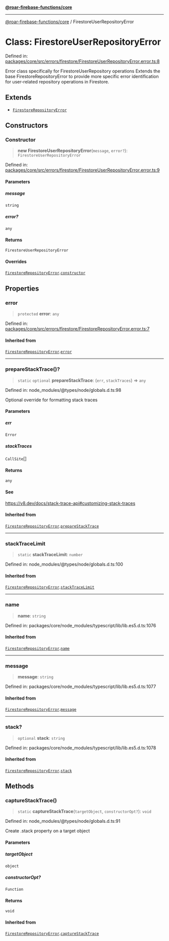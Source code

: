 [**@roar-firebase-functions/core**](../README.md)

---

[@roar-firebase-functions/core](../README.md) / FirestoreUserRepositoryError

# Class: FirestoreUserRepositoryError

Defined in: [packages/core/src/errors/firestore/FirestoreUserRepositoryError.error.ts:8](https://github.com/yeatmanlab/roar-firebase-functions/blob/0fc701649174b7557e55644b1065be2fa3d3d7ca/packages/core/src/errors/firestore/FirestoreUserRepositoryError.error.ts#L8)

Error class specifically for FirestoreUserRepository operations
Extends the base FirestoreRepositoryError to provide more specific error identification
for user-related repository operations in Firestore.

## Extends

- [`FirestoreRepositoryError`](FirestoreRepositoryError.md)

## Constructors

### Constructor

> **new FirestoreUserRepositoryError**(`message`, `error?`): `FirestoreUserRepositoryError`

Defined in: [packages/core/src/errors/firestore/FirestoreUserRepositoryError.error.ts:9](https://github.com/yeatmanlab/roar-firebase-functions/blob/0fc701649174b7557e55644b1065be2fa3d3d7ca/packages/core/src/errors/firestore/FirestoreUserRepositoryError.error.ts#L9)

#### Parameters

##### message

`string`

##### error?

`any`

#### Returns

`FirestoreUserRepositoryError`

#### Overrides

[`FirestoreRepositoryError`](FirestoreRepositoryError.md).[`constructor`](FirestoreRepositoryError.md#constructor)

## Properties

### error

> `protected` **error**: `any`

Defined in: [packages/core/src/errors/firestore/FirestoreRepositoryError.error.ts:7](https://github.com/yeatmanlab/roar-firebase-functions/blob/0fc701649174b7557e55644b1065be2fa3d3d7ca/packages/core/src/errors/firestore/FirestoreRepositoryError.error.ts#L7)

#### Inherited from

[`FirestoreRepositoryError`](FirestoreRepositoryError.md).[`error`](FirestoreRepositoryError.md#error)

---

### prepareStackTrace()?

> `static` `optional` **prepareStackTrace**: (`err`, `stackTraces`) => `any`

Defined in: node_modules/@types/node/globals.d.ts:98

Optional override for formatting stack traces

#### Parameters

##### err

`Error`

##### stackTraces

`CallSite`[]

#### Returns

`any`

#### See

https://v8.dev/docs/stack-trace-api#customizing-stack-traces

#### Inherited from

[`FirestoreRepositoryError`](FirestoreRepositoryError.md).[`prepareStackTrace`](FirestoreRepositoryError.md#preparestacktrace)

---

### stackTraceLimit

> `static` **stackTraceLimit**: `number`

Defined in: node_modules/@types/node/globals.d.ts:100

#### Inherited from

[`FirestoreRepositoryError`](FirestoreRepositoryError.md).[`stackTraceLimit`](FirestoreRepositoryError.md#stacktracelimit)

---

### name

> **name**: `string`

Defined in: packages/core/node_modules/typescript/lib/lib.es5.d.ts:1076

#### Inherited from

[`FirestoreRepositoryError`](FirestoreRepositoryError.md).[`name`](FirestoreRepositoryError.md#name)

---

### message

> **message**: `string`

Defined in: packages/core/node_modules/typescript/lib/lib.es5.d.ts:1077

#### Inherited from

[`FirestoreRepositoryError`](FirestoreRepositoryError.md).[`message`](FirestoreRepositoryError.md#message)

---

### stack?

> `optional` **stack**: `string`

Defined in: packages/core/node_modules/typescript/lib/lib.es5.d.ts:1078

#### Inherited from

[`FirestoreRepositoryError`](FirestoreRepositoryError.md).[`stack`](FirestoreRepositoryError.md#stack)

## Methods

### captureStackTrace()

> `static` **captureStackTrace**(`targetObject`, `constructorOpt?`): `void`

Defined in: node_modules/@types/node/globals.d.ts:91

Create .stack property on a target object

#### Parameters

##### targetObject

`object`

##### constructorOpt?

`Function`

#### Returns

`void`

#### Inherited from

[`FirestoreRepositoryError`](FirestoreRepositoryError.md).[`captureStackTrace`](FirestoreRepositoryError.md#capturestacktrace)
